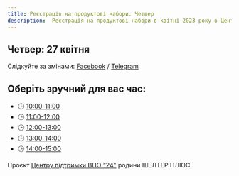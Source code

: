 ```yaml
---
title: Реєстрація на продуктові набори. Четвер
description:  Реєстрація на продуктові набори в квітні 2023 року в Центрі підтримки ВПО "24" Благодійного фонду "Шелтер Плюс" у Кривому Розі за адресою вулиця Маккейна, 24 
---
```

## Четвер: 27 квітня

Слідкуйте за змінами: [Facebook](https://fb.com/supportcenter24) / [Telegram](https://t.me/centervpo24)

## Оберіть зручний для вас час:
- 🕒 [10:00-11:00](https://forms.gle/UFYKtQN8HAPq7aDx7)
- 🕒 [11:00-12:00](https://forms.gle/ZkEzHT5bdGzmPJFP8)
- 🕒 [12:00-13:00](https://forms.gle/uThDuLHr2VYydqZ27)
- 🕒 [13:00-14:00](https://forms.gle/KFxkm9F9ctNkjhau5)
- 🕒 [14:00-15:00](https://forms.gle/4mN5g6w68FdUvfHE8)

Проєкт [Центру підтримки ВПО “24”](https://vpo.wiki/center/vpo24/) родини ШЕЛТЕР ПЛЮС